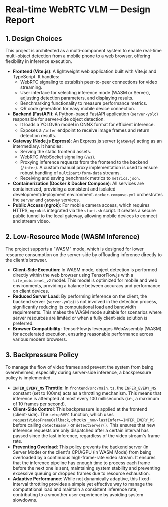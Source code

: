 # Real-time WebRTC VLM — Design Report

## 1. Design Choices

This project is architected as a multi-component system to enable real-time multi-object detection from a mobile phone to a web browser, offering flexibility in inference execution.

*   **Frontend (Vite.js)**: A lightweight web application built with Vite.js and TypeScript. It handles:
    *   WebRTC signaling to establish peer-to-peer connections for video streaming.
    *   User interface for selecting inference mode (WASM or Server), adjusting detection parameters, and displaying results.
    *   Benchmarking functionality to measure performance metrics.
    *   QR code generation for easy mobile device connection.
*   **Backend (FastAPI)**: A Python-based FastAPI application (`server-yolo`) responsible for server-side object detection.
    *   It loads a YOLOv8n model in ONNX format for efficient inference.
    *   Exposes a `/infer` endpoint to receive image frames and return detection results.
*   **Gateway (Node.js Express)**: An Express.js server (`gateway`) acting as an intermediary. It handles:
    *   Serving the static frontend assets.
    *   WebRTC WebSocket signaling (`/ws`).
    *   Proxying inference requests from the frontend to the backend (`/infer`). A custom manual proxy implementation is used to ensure robust handling of `multipart/form-data` streams.
    *   Receiving and saving benchmark metrics to `metrics.json`.
*   **Containerization (Docker & Docker Compose)**: All services are containerized, providing a consistent and isolated development/deployment environment. `docker-compose.yml` orchestrates the `server` and `gateway` services.
*   **Public Access (ngrok)**: For mobile camera access, which requires HTTPS, `ngrok` is integrated via the `start.sh` script. It creates a secure public tunnel to the local gateway, allowing mobile devices to connect and stream video.

## 2. Low-Resource Mode (WASM Inference)

The project supports a "WASM" mode, which is designed for lower resource consumption on the server-side by offloading inference directly to the client's browser.

*   **Client-Side Execution**: In WASM mode, object detection is performed directly within the web browser using TensorFlow.js with a `lite_mobilenet_v2` model. This model is optimized for mobile and web environments, providing a balance between accuracy and performance on client devices.
*   **Reduced Server Load**: By performing inference on the client, the backend server (`server-yolo`) is not involved in the detection process, significantly reducing its computational load and bandwidth requirements. This makes the WASM mode suitable for scenarios where server resources are limited or when a fully client-side solution is preferred.
*   **Browser Compatibility**: TensorFlow.js leverages WebAssembly (WASM) for accelerated execution, ensuring reasonable performance across various modern browsers.

## 3. Backpressure Policy

To manage the flow of video frames and prevent the system from being overwhelmed, especially during server-side inference, a backpressure policy is implemented.

*   **`INFER_EVERY_MS` Throttle**: In `frontend/src/main.ts`, the `INFER_EVERY_MS` constant (set to 100ms) acts as a throttling mechanism. This means that inference is attempted at most every 100 milliseconds (i.e., a maximum of 10 frames per second).
*   **Client-Side Control**: This backpressure is applied at the frontend (client-side). The `setupRVFC` function, which uses `requestVideoFrameCallback`, checks `_now-lastInfer>=INFER_EVERY_MS` before calling `detectWasm()` or `detectServer()`. This ensures that new inference requests are only dispatched after a certain interval has passed since the last inference, regardless of the video stream's frame rate.
*   **Preventing Overload**: This policy prevents the backend server (in Server Mode) or the client's CPU/GPU (in WASM Mode) from being overloaded by a continuous high-frame-rate video stream. It ensures that the inference pipeline has enough time to process each frame before the next one is sent, maintaining system stability and preventing excessive queuing or dropped frames due to resource exhaustion.
*   **Adaptive Performance**: While not dynamically adaptive, this fixed-interval throttling provides a simple yet effective way to manage the computational load and maintain a consistent inference rate, contributing to a smoother user experience by avoiding system slowdowns.
